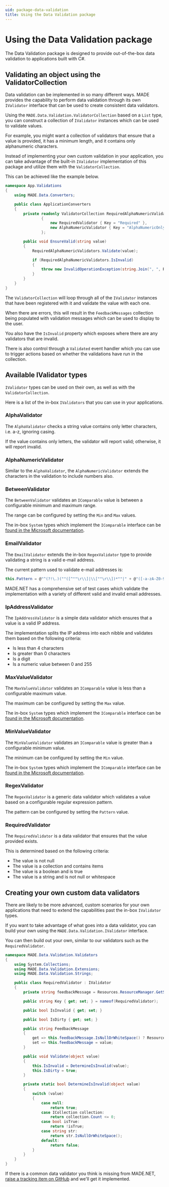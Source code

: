```yaml
---
uid: package-data-validation
title: Using the Data Validation package
---
```


# Using the Data Validation package

The Data Validation package is designed to provide out-of-the-box data validation to applications built with C#. 

## Validating an object using the ValidatorCollection

Data validation can be implemented in so many different ways. MADE provides the capability to perform data validation through its own `IValidator` interface that can be used to create consistent data validators.

Using the `MADE.Data.Validation.ValidatorCollection` based on a `List` type, you can construct a collection of `IValidator` instances which can be used to validate values.

For example, you might want a collection of validators that ensure that a value is provided, it has a minimum length, and it contains only alphanumeric characters. 

Instead of implementing your own custom validation in your application, you can take advantage of the built-in `IValidator` implementation of this package and utilize them with the `ValidatorCollection`.

This can be achieved like the example below.

```csharp
namespace App.Validations
{
    using MADE.Data.Converters;

    public class ApplicationConverters
    {
        private readonly ValidatorCollection RequiredAlphaNumericValidators = new ValidatorCollection
                {
                    new RequiredValidator { Key = "Required" },
                    new AlphaNumericValidator { Key = "AlphaNumericOnly" },
                };

        public void EnsureValid(string value)
        {
            RequiredAlphaNumericValidators.Validate(value);

            if (RequiredAlphaNumericValidators.IsInvalid)
            {
                throw new InvalidOperationException(string.Join(", ", RequiredAlphaNumericValidators.FeedbackMessages)));
            }
        }
    }
}
```

The `ValidatorCollection` will loop through all of the `IValidator` instances that have been registered with it and validate the value with each one.

When there are errors, this will result in the `FeedbackMessages` collection being populated with validation messages which can be used to display to the user.

You also have the `IsInvalid` property which exposes where there are any validators that are invalid.

There is also control through a `Validated` event handler which you can use to trigger actions based on whether the validations have run in the collection.

## Available IValidator types

`IValidator` types can be used on their own, as well as with the `ValidatorCollection`.

Here is a list of the in-box `IValidators` that you can use in your applications.

### AlphaValidator

The `AlphaValidator` checks a string value contains only letter characters, i.e. a-z, ignoring casing.

If the value contains only letters, the validator will report valid; otherwise, it will report invalid.

### AlphaNumericValidator

Similar to the `AlphaValidator`, the `AlphaNumericValidator` extends the characters in the validation to include numbers also.

### BetweenValidator

The `BetweenValidator` validates an `IComparable` value is between a configurable minimum and maximum range.

The range can be configured by setting the `Min` and `Max` values.

The in-box `System` types which implement the `IComparable` interface can be [found in the Microsoft documentation](https://docs.microsoft.com/en-us/dotnet/api/system.icomparable?view=net-5.0).

### EmailValidator

The `EmailValidator` extends the in-box `RegexValidator` type to provide validating a string is a valid e-mail address.

The current pattern used to validate e-mail addresses is:

```csharp
this.Pattern = @"^(?!\.)(""([^""\r\\]|\\[""\r\\])*""|" + @"([-a-zA-Z0-9!#$%&'*+/=?^_`{|}~]|(?<!\.)\.)*)(?<!\.)" + @"@[a-z0-9][\w\.-]*[a-z0-9]\.[a-z][a-z\.]*[a-z]$";
```

MADE.NET has a comprehensive set of test cases which validate the implementation with a variety of different valid and invalid email addresses.

### IpAddressValidator

The `IpAddressValidator` is a simple data validator which ensures that a value is a valid IP address.

The implementation splits the IP address into each nibble and validates them based on the following criteria:

- Is less than 4 characters
- Is greater than 0 characters
- Is a digit
- Is a numeric value between 0 and 255

### MaxValueValidator

The `MaxValueValidator` validates an `IComparable` value is less than a configurable maximum value. 

The maximum can be configured by setting the `Max` value.

The in-box `System` types which implement the `IComparable` interface can be [found in the Microsoft documentation](https://docs.microsoft.com/en-us/dotnet/api/system.icomparable?view=net-5.0).

### MinValueValidator

The `MinValueValidator` validates an `IComparable` value is greater than a configurable minimum value. 

The minimum can be configured by setting the `Min` value.

The in-box `System` types which implement the `IComparable` interface can be [found in the Microsoft documentation](https://docs.microsoft.com/en-us/dotnet/api/system.icomparable?view=net-5.0).

### RegexValidator

The `RegexValidator` is a generic data validator which validates a value based on a configurable regular expression pattern.

The pattern can be configured by setting the `Pattern` value.

### RequiredValidator

The `RequiredValidator` is a data validator that ensures that the value provided exists.

This is determined based on the following criteria:

- The value is not null
- The value is a collection and contains items
- The value is a boolean and is true
- The value is a string and is not null or whitespace

## Creating your own custom data validators

There are likely to be more advanced, custom scenarios for your own applications that need to extend the capabilities past the in-box `IValidator` types.

If you want to take advantage of what goes into a data validator, you can build your own using the `MADE.Data.Validation.IValidator` interface.

You can then build out your own, similar to our validators such as the `RequiredValidator`.

```csharp
namespace MADE.Data.Validation.Validators
{
    using System.Collections;
    using MADE.Data.Validation.Extensions;
    using MADE.Data.Validation.Strings;

    public class RequiredValidator : IValidator
    {
        private string feedbackMessage = Resources.ResourceManager.GetString("RequiredValidator_FeedbackMessage");

        public string Key { get; set; } = nameof(RequiredValidator);

        public bool IsInvalid { get; set; }

        public bool IsDirty { get; set; }

        public string FeedbackMessage
        {
            get => this.feedbackMessage.IsNullOrWhiteSpace() ? Resources.RequiredValidator_FeedbackMessage : this.feedbackMessage;
            set => this.feedbackMessage = value;
        }

        public void Validate(object value)
        {
            this.IsInvalid = DetermineIsInvalid(value);
            this.IsDirty = true;
        }

        private static bool DetermineIsInvalid(object value)
        {
            switch (value)
            {
                case null:
                    return true;
                case ICollection collection:
                    return collection.Count <= 0;
                case bool isTrue:
                    return !isTrue;
                case string str:
                    return str.IsNullOrWhiteSpace();
                default:
                    return false;
            }
        }
    }
}
```

If there is a common data validator you think is missing from MADE.NET, [raise a tracking item on GitHub](https://github.com/MADE-Apps/MADE.NET/issues/new/choose) and we'll get it implemented.
